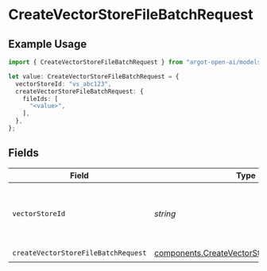 # CreateVectorStoreFileBatchRequest

## Example Usage

```typescript
import { CreateVectorStoreFileBatchRequest } from "argot-open-ai/models/operations";

let value: CreateVectorStoreFileBatchRequest = {
  vectorStoreId: "vs_abc123",
  createVectorStoreFileBatchRequest: {
    fileIds: [
      "<value>",
    ],
  },
};
```

## Fields

| Field                                                                                                        | Type                                                                                                         | Required                                                                                                     | Description                                                                                                  | Example                                                                                                      |
| ------------------------------------------------------------------------------------------------------------ | ------------------------------------------------------------------------------------------------------------ | ------------------------------------------------------------------------------------------------------------ | ------------------------------------------------------------------------------------------------------------ | ------------------------------------------------------------------------------------------------------------ |
| `vectorStoreId`                                                                                              | *string*                                                                                                     | :heavy_check_mark:                                                                                           | The ID of the vector store for which to create a File Batch.<br/>                                            | vs_abc123                                                                                                    |
| `createVectorStoreFileBatchRequest`                                                                          | [components.CreateVectorStoreFileBatchRequest](../../models/components/createvectorstorefilebatchrequest.md) | :heavy_check_mark:                                                                                           | N/A                                                                                                          |                                                                                                              |